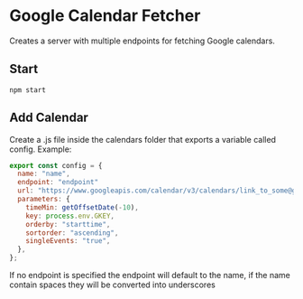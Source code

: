 # Google Calendar Fetcher

Creates a server with multiple endpoints for fetching Google calendars.

## Start

`npm start`

## Add Calendar

Create a .js file inside the calendars folder that exports a variable called config. Example:

```js
export const config = {
  name: "name",
  endpoint: "endpoint"
  url: "https://www.googleapis.com/calendar/v3/calendars/link_to_some@group.calendar.google.com/calendar_name?",
  parameters: {
    timeMin: getOffsetDate(-10),
    key: process.env.GKEY,
    orderby: "starttime",
    sortorder: "ascending",
    singleEvents: "true",
  },
};
```

If no endpoint is specified the endpoint will default to the name, if the name contain spaces they will be converted into underscores

